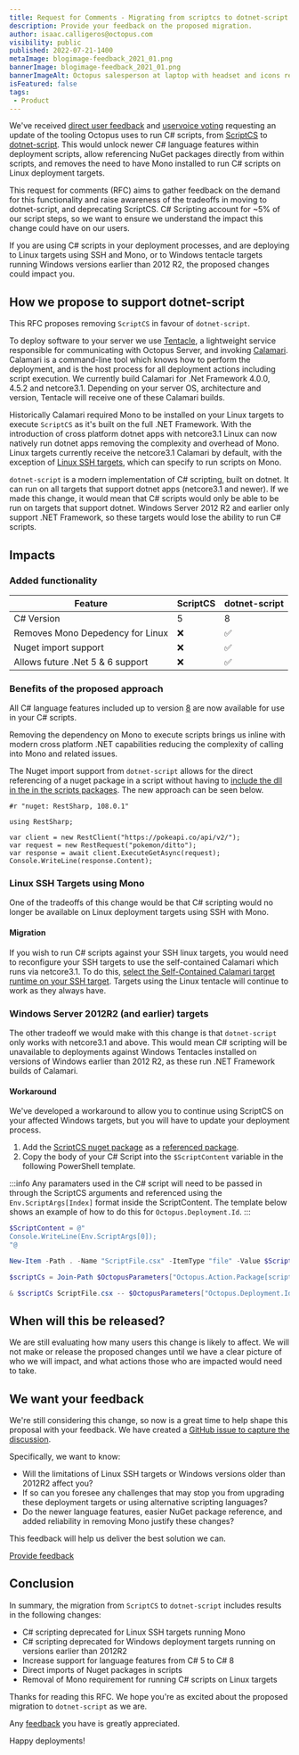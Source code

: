 ```yaml
---
title: Request for Comments - Migrating from scriptcs to dotnet-script
description: Provide your feedback on the proposed migration.
author: isaac.calligeros@octopus.com
visibility: public
published: 2022-07-21-1400
metaImage: blogimage-feedback_2021_01.png
bannerImage: blogimage-feedback_2021_01.png
bannerImageAlt: Octopus salesperson at laptop with headset and icons representing customer feedback
isFeatured: false
tags:
 - Product
---
```



We've received [direct user feedback](https://help.octopus.com/t/consider-use-dotnet-script-vs-scriptcs/22144) and [uservoice voting](https://octopusdeploy.uservoice.com/forums/170787-general/suggestions/31454668-allow-the-use-of-c-script-csx-using-net-core) requesting an update of the tooling Octopus uses to run C# scripts, from [ScriptCS](https://github.com/scriptcs/scriptcs) to [dotnet-script](https://github.com/filipw/dotnet-script). This would unlock newer C# language features within deployment scripts, allow referencing NuGet packages directly from within scripts, and removes the need to have Mono installed to run C# scripts on Linux deployment targets.

This request for comments (RFC) aims to gather feedback on the demand for this functionality and raise awareness of the tradeoffs in moving to dotnet-script, and deprecating ScriptCS. C# Scripting account for ~5% of our script steps, so we want to ensure we understand the impact this change could have on our users.

If you are using C# scripts in your deployment processes, and are deploying to Linux targets using SSH and Mono, or to Windows tentacle targets running Windows versions earlier than 2012 R2, the proposed changes could impact you.

## How we propose to support dotnet-script

This RFC proposes removing `ScriptCS` in favour of `dotnet-script`.

To deploy software to your server we use [Tentacle](https://github.com/OctopusDeploy/OctopusTentacle), a lightweight service responsible for communicating with Octopus Server, and invoking [Calamari](https://github.com/OctopusDeploy/Calamari). Calamari is a command-line tool which knows how to perform the deployment, and is the host process for all deployment actions including script execution. We currently build Calamari for .Net Framework 4.0.0, 4.5.2 and netcore3.1. Depending on your server OS, architecture and version, Tentacle will receive one of these Calamari builds.

Historically Calamari required Mono to be installed on your Linux targets to execute `ScriptCS` as it's built on the full .NET Framework. With the introduction of cross platform dotnet apps with netcore3.1 Linux can now natively run dotnet apps removing the complexity and overhead of Mono. Linux targets currently receive the netcore3.1 Calamari by default, with the exception of [Linux SSH targets](https://octopus.com/docs/infrastructure/deployment-targets/linux/ssh-target#add-an-ssh-connection), which can specify to run scripts on Mono.

`dotnet-script` is a modern implementation of C# scripting, built on dotnet. It can run on all targets that support dotnet apps (netcore3.1 and newer). If we made this change, it would mean that C# scripts would only be able to be run on targets that support dotnet. Windows Server 2012 R2 and earlier only support .NET Framework, so these targets would lose the ability to run C# scripts.

## Impacts

### Added functionality
| Feature                               | ScriptCS          | dotnet-script    |
|---------------------------------------|-------------------|------------------|
| C# Version                            | 5                 | 8                |
| Removes Mono Depedency for Linux      | ❌                | ✅              |
| Nuget import support                  | ❌                | ✅              |
| Allows future .Net 5 & 6 support      | ❌                | ✅              |

### Benefits of the proposed approach

All C# language features included up to version [8](https://docs.microsoft.com/en-us/dotnet/csharp/whats-new/csharp-8) are now available for use in your C# scripts.

Removing the dependency on Mono to execute scripts brings us inline with modern cross platform .NET capabilities reducing the complexity of calling into Mono and related issues.

The Nuget import support from `dotnet-script` allows for the direct referencing of a nuget package in a script without having to [include the dll in the in the scripts packages](https://octopus.com/docs/octopus-rest-api/octopus.client/using-client-in-octopus). The new approach can be seen below.

```
#r "nuget: RestSharp, 108.0.1"

using RestSharp;
  
var client = new RestClient("https://pokeapi.co/api/v2/");
var request = new RestRequest("pokemon/ditto");
var response = await client.ExecuteGetAsync(request);
Console.WriteLine(response.Content);
```

### Linux SSH Targets using Mono
One of the tradeoffs of this change would be that C# scripting would no longer be available on Linux deployment targets using SSH with Mono.

#### Migration

If you wish to run C# scripts against your SSH linux targets, you would need to reconfigure your SSH targets to use the self-contained Calamari which runs via netcore3.1. To do this, [select the Self-Contained Calamari target runtime on your SSH target](https://octopus.com/docs/infrastructure/deployment-targets/linux/ssh-target#self-contained-calamari). Targets using the Linux tentacle will continue to work as they always have.

### Windows Server 2012R2 (and earlier) targets
The other tradeoff we would make with this change is that `dotnet-script` only works with netcore3.1 and above. This would mean C# scripting will be unavailable to deployments against Windows Tentacles installed on versions of Windows earlier than 2012 R2, as these run .NET Framework builds of Calamari. 

#### Workaround

We've developed a workaround to allow you to continue using ScriptCS on your affected Windows targets, but you will have to update your deployment process. 

1. Add the [ScriptCS nuget package](https://www.nuget.org/packages/scriptcs/) as a [referenced package](https://octopus.com/blog/script-step-packages).
2. Copy the body of your C# Script into the `$ScriptContent` variable in the following PowerShell template.

:::info
Any paramaters used in the C# script will need to be passed in through the ScriptCS arguments and referenced using the `Env.ScriptArgs[Index]` format inside the ScriptContent. The template below shows an example of how to do this for `Octopus.Deployment.Id`.
:::

```powershell
$ScriptContent = @"
Console.WriteLine(Env.ScriptArgs[0]);
"@

New-Item -Path . -Name "ScriptFile.csx" -ItemType "file" -Value $ScriptContent

$scriptCs = Join-Path $OctopusParameters["Octopus.Action.Package[scriptcs].ExtractedPath"] "tools/scriptcs.exe"

& $scriptCs ScriptFile.csx -- $OctopusParameters["Octopus.Deployment.Id"]
```

## When will this be released?

We are still evaluating how many users this change is likely to affect. We will not make or release the proposed changes until we have a clear picture of who we will impact, and what actions those who are impacted would need to take.

## We want your feedback

We're still considering this change, so now is a great time to help shape this proposal with your feedback. We have created a [GitHub issue to capture the discussion](https://github.com/OctopusDeploy/StepsFeedback/issues/9).

Specifically, we want to know:

- Will the limitations of Linux SSH targets or Windows versions older than 2012R2 affect you?
- If so can you foresee any challenges that may stop you from upgrading these deployment targets or using alternative scripting languages?
- Do the newer language features, easier NuGet package reference, and added reliability in removing Mono justify these changes?

This feedback will help us deliver the best solution we can.

<span><a class="btn btn-success" href="https://github.com/OctopusDeploy/StepsFeedback/issues/9">Provide feedback</a></span>

## Conclusion

In summary, the migration from `ScriptCS` to `dotnet-script` includes results in the following changes:

- C# scripting deprecated for Linux SSH targets running Mono
- C# scripting deprecated for Windows deployment targets running on versions earlier than 2012R2
- Increase support for language features from C# 5 to C# 8
- Direct imports of Nuget packages in scripts
- Removal of Mono requirement for running C# scripts on Linux targets

Thanks for reading this RFC. We hope you're as excited about the proposed migration to `dotnet-script` as we are.

Any [feedback](https://github.com/OctopusDeploy/StepsFeedback/issues/9) you have is greatly appreciated.

Happy deployments!